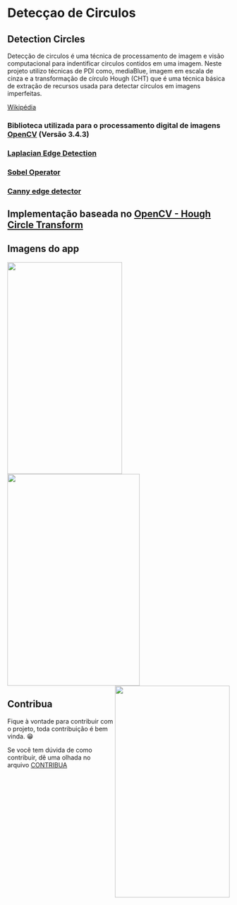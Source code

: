 # Detecçao de Circulos
## Detection Circles

Detecção de circulos é uma técnica de processamento de imagem e visão computacional para indentificar circulos contidos em uma imagem. Neste projeto utilizo técnicas de PDI como, mediaBlue, imagem em escala de cinza e a transformação de círculo Hough (CHT) que é uma técnica básica de extração de recursos usada para detectar círculos em imagens imperfeitas.

[Wikipédia](https://en.wikipedia.org/wiki/Circle_Hough_Transform)

### Biblioteca utilizada para o processamento digital de imagens [OpenCV](https://opencv.org/) (Versão 3.4.3)

### [Laplacian Edge Detection](https://github.com/fabriicioa/laplaceDeteccaoDeBordas)
### [Sobel Operator](https://github.com/fabriicioa/sobelDeteccaoDeBordas)
### [Canny edge detector](https://github.com/fabriicioa/cannyDeteccaoDeBordas)

## Implementação baseada no [OpenCV - Hough Circle Transform](https://docs.opencv.org/3.4/d4/d70/tutorial_hough_circle.html)

## Imagens do app
<a href="url"><img src="https://github.com/fabriicioa/deteccaoDeCirculos/blob/master/img1.png" align="left" height="480" width="260" ></a>
<a href="url"><img src="https://github.com/fabriicioa/deteccaoDeCirculos/blob/master/img2.png" align="center" height="480" width="300" ></a>
<a href="url"><img src="https://github.com/fabriicioa/deteccaoDeCirculos/blob/master/img3.png" align="right" height="480" width="260" ></a>

## Contribua

Fique à vontade para contribuir com o projeto, toda contribuição é bem vinda. :grin:

Se você tem dúvida de como contribuir, dê uma olhada no arquivo [CONTRIBUA](https://github.com/fabriicioa/deteccaoDeCirculos/blob/master/Contribuindo.pdf)

